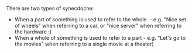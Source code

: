 There are two types of synecdoche:
- When a part of something is used to refer to the whole. - e.g. "Nice set of wheels" when referring to a car, or "nice server" when referring to the hardware :)
- When a whole of something is used to refer to a part - e.g. "Let's go to the movies" when referring to a single movie at a theater)